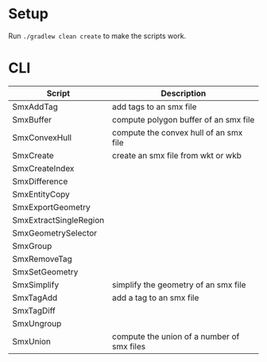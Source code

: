 # Setup

Run `./gradlew clean create` to make the scripts work.

# CLI

| Script                   | Description                                |
| ------------------------ | ------------------------------------------ |
| SmxAddTag                | add tags to an smx file                    |
| SmxBuffer                | compute polygon buffer of an smx file      |
| SmxConvexHull            | compute the convex hull of an smx file     |
| SmxCreate                | create an smx file from wkt or wkb         |
| SmxCreateIndex           |                                            |
| SmxDifference            |                                            |
| SmxEntityCopy            |                                            |
| SmxExportGeometry        |                                            |
| SmxExtractSingleRegion   |                                            |
| SmxGeometrySelector      |                                            |
| SmxGroup                 |                                            |
| SmxRemoveTag             |                                            |
| SmxSetGeometry           |                                            |
| SmxSimplify              | simplify the geometry of an smx file       |
| SmxTagAdd                | add a tag to an smx file                   |
| SmxTagDiff               |                                            |
| SmxUngroup               |                                            |
| SmxUnion                 | compute the union of a number of smx files |
